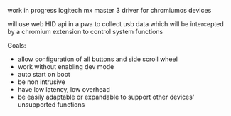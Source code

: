 work in progress logitech mx master 3 driver for chromiumos devices

will use web HID api in a pwa to collect usb data which will be intercepted by a chromium extension to control system functions

Goals:
- allow configuration of all buttons and side scroll wheel
- work without enabling dev mode
- auto start on boot
- be non intrusive
- have low latency, low overhead
- be easily adaptable or expandable to support other devices' unsupported functions
